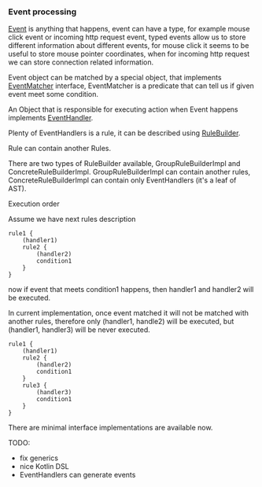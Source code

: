 ### Event processing
[Event](https://dictionary.cambridge.org/dictionary/english/event) is anything that happens, event can have a type, 
for example mouse click event or incoming http request event, typed events allow us
to store different information about different events, for mouse click it seems 
to be useful to store mouse pointer coordinates, when for incoming http request we can store 
connection related information.

Event object can be matched by a special object, that implements 
[EventMatcher](src/main/java/io/github/vananos/evento/domain/matchers/EventMatcher.java) interface,
EventMatcher is a predicate that can tell us if given event meet some condition.

An Object that is responsible for executing action when Event happens implements 
[EventHandler](src/main/java/io/github/vananos/evento/domain/lang/EventHandler.java).

Plenty of EventHandlers is a rule, it can be described using
[RuleBuilder](src/main/java/io/github/vananos/evento/domain/lang/RuleBuilder.java). 

Rule can contain another Rules.

There are two types of RuleBuilder available, GroupRuleBuilderImpl and ConcreteRuleBuilderImpl.
GroupRuleBuilderImpl can contain another rules, 
ConcreteRuleBuilderImpl can contain only EventHandlers (it's a leaf of AST). 

Execution order

Assume we have next rules description  
```shell script
rule1 {
    (handler1)
    rule2 {
        (handler2)
        condition1
    }
}
```

now if event that meets condition1 happens, 
then handler1 and handler2 will be executed.

In current implementation, once event matched it will not be matched with another
rules, therefore only (handler1, handle2) will be executed, 
but (handler1, handler3) will be never executed.
```shell script
rule1 {
    (handler1)
    rule2 {
        (handler2)
        condition1
    }
    rule3 {
        (handler3)
        condition1
    }
}
```


There are minimal interface implementations are available now.

TODO:
* fix generics
* nice Kotlin DSL
* EventHandlers can generate events
